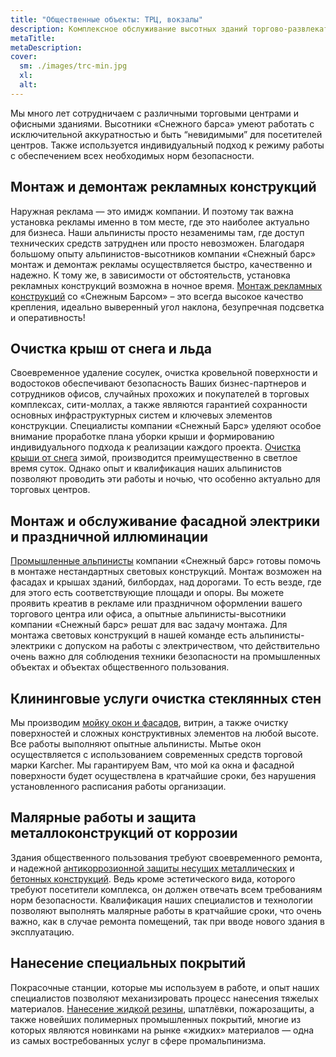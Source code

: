 ```yaml
---
title: "Общественные объекты: ТРЦ, вокзалы"
description: Комплексное обслуживание высотных зданий торгово-развлекательных и офисных центров
metaTitle: 
metaDescription: 
cover:
  sm: ./images/trc-min.jpg
  xl: 
  alt: 
---
```

Мы много лет сотрудничаем с различными торговыми центрами и офисными зданиями. Высотники «Снежного барса» умеют работать с исключительной аккуратностью и быть “невидимыми” для посетителей центров. Также используется индивидуальный подход к режиму работы с обеспечением всех необходимых норм безопасности.

## Монтаж и демонтаж рекламных конструкций

Наружная реклама — это имидж компании. И поэтому так важна установка рекламы именно в том месте, где это наиболее актуально для бизнеса. Наши альпинисты просто незаменимы там, где доступ технических средств затруднен или просто невозможен. Благодаря большому опыту альпинистов-высотников компании «Снежный барс» монтаж и демонтаж рекламы осуществляется быстро, качественно и надежно. К тому же, в зависимости от обстоятельств, установка рекламных конструкций возможна в ночное время. [Монтаж рекламных конструкций](/montazh-i-demontazh-reklamnyx-konstrukcij-shhitov-i-bannerov-v-vinnice/ru/) со «Снежным Барсом» – это всегда высокое качество крепления, идеально выверенный угол наклона, безупречная подсветка и оперативность!

## Очистка крыш от снега и льда

Своевременное удаление сосулек, очистка кровельной поверхности и водостоков обеспечивают безопасность Ваших бизнес-партнеров и сотрудников офисов, случайных прохожих и покупателей в торговых комплексах, сити-моллах, а также являются гарантией сохранности основных инфраструктурных систем и ключевых элементов конструкции. Специалисты компании «Снежный Барс» уделяют особое внимание проработке плана уборки крыши и формированию индивидуального подхода к реализации каждого проекта. [Очистка крыши от снега](/uborka-snega-s-krysh/ru/) зимой, производится преимущественно в светлое время суток. Однако опыт и квалификация наших альпинистов позволяют проводить эти работы и ночью, что особенно актуально для торговых центров.

## Монтаж и обслуживание фасадной электрики и праздничной иллюминации

[Промышленные альпинисты](/ru/) компании «Снежный барс» готовы помочь в монтаже нестандартных световых конструкций. Монтаж возможен на фасадах и крышах зданий, билбордах, над дорогами. То есть везде, где для этого есть соответствующие площади и опоры. Вы можете проявить креатив в рекламе или праздничном оформлении вашего торгового центра или офиса, а опытные альпинисты-высотники компании «Снежный барс» решат для вас задачу монтажа. Для монтажа световых конструкций в нашей команде есть альпинисты-электрики с допуском на работы с электричеством, что действительно очень важно для соблюдения техники безопасности на промышленных объектах и объектах общественного пользования.

## Клининговые услуги очистка стеклянных стен

Мы производим [мойку окон и фасадов](/moika-okon/ru/), витрин, а также очистку поверхностей и сложных конструктивных элементов на любой высоте. Все работы выполняют опытные альпинисты. Мытье окон осуществляется с использованием современных средств торговой марки Karcher. Мы гарантируем Вам, что мой ка окна и фасадной поверхности будет осуществлена в кратчайшие сроки, без нарушения установленного расписания работы организации.

## Малярные работы и защита металлоконструкций от коррозии

Здания общественного пользования требуют своевременного ремонта, и надежной [антикоррозионной защиты несущих металлических](/pokraska-metalla/ru/) и [бетонных конструкций](/pokraska-fasadov-i-zhelezobetonnyx-konstrukcij/ru/). Ведь кроме эстетического вида, которого требуют посетители комплекса, он должен отвечать всем требованиям норм безопасности. Квалификация наших специалистов и технологии позволяют выполнять малярные работы в кратчайшие сроки, что очень важно, как в случае ремонта помещений, так при вводе нового здания в эксплуатацию.

## Нанесение специальных покрытий

Покрасочные станции, которые мы используем в работе, и опыт наших специалистов позволяют механизировать процесс нанесения тяжелых материалов. [Нанесение жидкой резины](/nanesenie-specialnyx-pokrytij/ru/), шпатлёвки, пожарозащиты, а также новейших полимерных промышленных покрытий, многие из которых являются новинками на рынке «жидких» материалов — одна из самых востребованных услуг в сфере промальпинизма.
